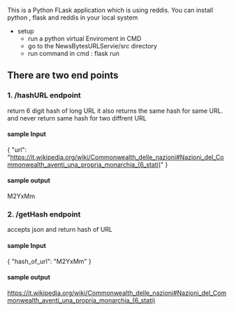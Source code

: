 This is a Python FLask application which is using reddis.
You can install python , flask and reddis in your local system

- setup
  -  run a python virtual Enviroment in CMD
  -  go to the NewsBytesURLServie/src directory
  -  run command in cmd : flask run

## There are two end points

### 1. /hashURL endpoint
return 6 digit hash of long URL
it also returns the same hash for same URL.
and never return same hash for two diffrent URL


#### sample Input
{
   "url": "https://it.wikipedia.org/wiki/Commonwealth_delle_nazioni#Nazioni_del_Commonwealth_aventi_una_propria_monarchia_(6_stati)"
}
#### sample output
M2YxMm


### 2. /getHash  endpoint
accepts json and return hash of URL


#### sample Input
{
   "hash_of_url": "M2YxMm"
}
#### sample output
https://it.wikipedia.org/wiki/Commonwealth_delle_nazioni#Nazioni_del_Commonwealth_aventi_una_propria_monarchia_(6_stati)
